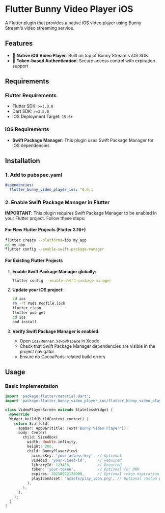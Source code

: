 # Flutter Bunny Video Player iOS

A Flutter plugin that provides a native iOS video player using Bunny Stream's video streaming service.

## Features

- 🎥 **Native iOS Video Player**: Built on top of Bunny Stream's iOS SDK
- 🔄 **Token-based Authentication**: Secure access control with expiration support

## Requirements

### Flutter Requirements
- Flutter SDK: `>=3.3.0`
- Dart SDK: `>=3.5.0`
- iOS Deployment Target: `15.6+`

### iOS Requirements
- **Swift Package Manager**: This plugin uses Swift Package Manager for iOS dependencies

## Installation

### 1. Add to pubspec.yaml

```yaml
dependencies:
  flutter_bunny_video_player_ios: ^0.0.1
```

### 2. Enable Swift Package Manager in Flutter

**IMPORTANT**: This plugin requires Swift Package Manager to be enabled in your Flutter project. Follow these steps:

#### For New Flutter Projects (Flutter 3.16+)
```bash
flutter create --platforms=ios my_app
cd my_app
flutter config --enable-swift-package-manager
```

#### For Existing Flutter Projects
1. **Enable Swift Package Manager globally**:
   ```bash
   flutter config --enable-swift-package-manager
   ```

2. **Update your iOS project**:
   ```bash
   cd ios
   rm -rf Pods Podfile.lock
   flutter clean
   flutter pub get
   cd ios
   pod install
   ```

3. **Verify Swift Package Manager is enabled**:
   - Open `ios/Runner.xcworkspace` in Xcode
   - Check that Swift Package Manager dependencies are visible in the project navigator
   - Ensure no CocoaPods-related build errors


## Usage

### Basic Implementation

```dart
import 'package:flutter/material.dart';
import 'package:flutter_bunny_video_player_ios/flutter_bunny_video_player.dart';

class VideoPlayerScreen extends StatelessWidget {
  @override
  Widget build(BuildContext context) {
    return Scaffold(
      appBar: AppBar(title: Text('Bunny Video Player')),
      body: Center(
        child: SizedBox(
          width: double.infinity,
          height: 200,
          child: BunnyPlayerView(
            accessKey: 'your-access-key', // Optional
            videoId: 'your-video-id',     // Required
            libraryId: 123456,            // Required
            token: 'your-token',          // Optional for DRM
            expires: 20250922120000,      // Optional token expiration
            playIconAsset: 'assets/play_icon.png', // Optional custom play icon
          ),
        ),
      ),
    );
  }
}
```